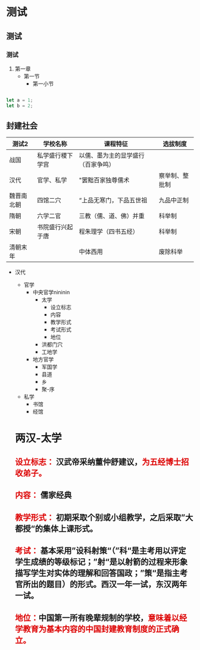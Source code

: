 # 测试
## 测试
### 测试
1. 第一章
    - 第一节
        - 第一小节


````javascript

let a = 1;
let b = 2;


````


## 封建社会
| 测试2 | 学校名称 | 课程特征 | 选拔制度 |
|----|----|----|----|
| 战国 | 私学盛行稷下学宫 | 以儒、墨为主的显学盛行（百家争鸣）
| 汉代 | 官学、私学 | "罢黜百家独尊儒术| 察举制、整批制|
| 魏晋南北朝| 四馆二穴| “上品无寒门，下品五世祖 | 九品中正制 |
| 隋朝 | 六学二官| 三教（儒、道、佛）并重 | 科举制 | 
| 宋朝 | 书院盛行兴起于唐| 程朱理学（四书五经）| 科举制
| 清朝末年 | | 中体西用| 废除科举


- 汉代
    - 官学
        - 中央官学nininin
            - 太学
                - 设立标志
                - 内容
                - 教学形式
                - 考试形式
                - 地位
            - 洪都门穴
            - 工地学
        - 地方官学
            - 军国学
            - 县道
            - 乡
            - 聚-序
    - 私学
        - 书馆
        - 经馆


    # 两汉-太学
    ## <font color="#dd0000">设立标志：</font> 汉武帝采纳董仲舒建议，<font color="#dd0000">为五经博士招收弟子。</font>
    ## <font color="#dd0000">内容：</font> 儒家经典
    ## <font color="#dd0000">教学形式：</font> 初期采取个别或小组教学，之后采取”大都授“的集体上课形式。
    ## <font color="#dd0000">考试：</font> 基本采用”设科射策“（”科“是主考用以评定学生成绩的等级标记；”射“是以射箭的过程来形象描写学生对实体的理解和回答国政；”策“是指主考官所出的题目）的形式。西汉一年一试，东汉两年一试。
    ## <font color="#dd0000">地位：</font>中国第一所有晚辈规制的学校，<font color="#dd0000">意味着以经学教育为基本内容的中国封建教育制度的正式确立。</font>